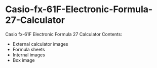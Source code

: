 # Casio-fx-61F-Electronic-Formula-27-Calculator
Casio fx-61F Electronic Formula 27 Calculator
Contents:
- External calculator images
- Formula sheets
- Internal images
- Box image


